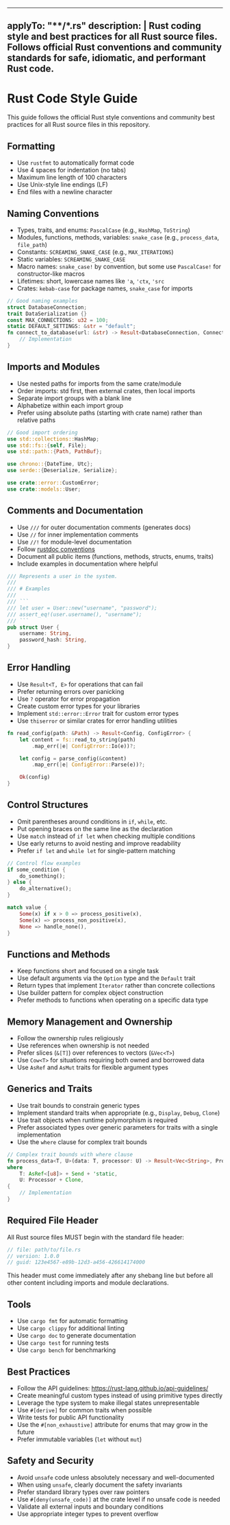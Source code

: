 <!-- file: .github/instructions/rust.instructions.md -->
<!-- version: 1.0.1 -->
<!-- guid: b2c3d4e5-f6a7-8901-2345-678901bcdef0 -->

<!-- prettier-ignore-start -->
<!-- markdownlint-disable -->
---
applyTo: "**/*.rs"
description: |
  Rust coding style and best practices for all Rust source files. Follows official Rust conventions and community standards for safe, idiomatic, and performant Rust code.
---
<!-- markdownlint-enable -->
<!-- prettier-ignore-end -->

# Rust Code Style Guide

This guide follows the official Rust style conventions and community best practices for all Rust source files in this repository.

## Formatting

- Use `rustfmt` to automatically format code
- Use 4 spaces for indentation (no tabs)
- Maximum line length of 100 characters
- Use Unix-style line endings (LF)
- End files with a newline character

## Naming Conventions

- Types, traits, and enums: `PascalCase` (e.g., `HashMap`, `ToString`)
- Modules, functions, methods, variables: `snake_case` (e.g., `process_data`, `file_path`)
- Constants: `SCREAMING_SNAKE_CASE` (e.g., `MAX_ITERATIONS`)
- Static variables: `SCREAMING_SNAKE_CASE`
- Macro names: `snake_case!` by convention, but some use `PascalCase!` for constructor-like macros
- Lifetimes: short, lowercase names like `'a`, `'ctx`, `'src`
- Crates: `kebab-case` for package names, `snake_case` for imports

```rust
// Good naming examples
struct DatabaseConnection;
trait DataSerialization {}
const MAX_CONNECTIONS: u32 = 100;
static DEFAULT_SETTINGS: &str = "default";
fn connect_to_database(url: &str) -> Result<DatabaseConnection, ConnectionError> {
    // Implementation
}
```

## Imports and Modules

- Use nested paths for imports from the same crate/module
- Order imports: std first, then external crates, then local imports
- Separate import groups with a blank line
- Alphabetize within each import group
- Prefer using absolute paths (starting with crate name) rather than relative paths

```rust
// Good import ordering
use std::collections::HashMap;
use std::fs::{self, File};
use std::path::{Path, PathBuf};

use chrono::{DateTime, Utc};
use serde::{Deserialize, Serialize};

use crate::error::CustomError;
use crate::models::User;
```

## Comments and Documentation

- Use `///` for outer documentation comments (generates docs)
- Use `//` for inner implementation comments
- Use `//!` for module-level documentation
- Follow [rustdoc conventions](https://doc.rust-lang.org/rustdoc/how-to-write-documentation.html)
- Document all public items (functions, methods, structs, enums, traits)
- Include examples in documentation where helpful

```rust
/// Represents a user in the system.
///
/// # Examples
///
/// ```
/// let user = User::new("username", "password");
/// assert_eq!(user.username(), "username");
/// ```
pub struct User {
    username: String,
    password_hash: String,
}
```

## Error Handling

- Use `Result<T, E>` for operations that can fail
- Prefer returning errors over panicking
- Use `?` operator for error propagation
- Create custom error types for your libraries
- Implement `std::error::Error` trait for custom error types
- Use `thiserror` or similar crates for error handling utilities

```rust
fn read_config(path: &Path) -> Result<Config, ConfigError> {
    let content = fs::read_to_string(path)
        .map_err(|e| ConfigError::Io(e))?;

    let config = parse_config(&content)
        .map_err(|e| ConfigError::Parse(e))?;

    Ok(config)
}
```

## Control Structures

- Omit parentheses around conditions in `if`, `while`, etc.
- Put opening braces on the same line as the declaration
- Use `match` instead of `if let` when checking multiple conditions
- Use early returns to avoid nesting and improve readability
- Prefer `if let` and `while let` for single-pattern matching

```rust
// Control flow examples
if some_condition {
    do_something();
} else {
    do_alternative();
}

match value {
    Some(x) if x > 0 => process_positive(x),
    Some(x) => process_non_positive(x),
    None => handle_none(),
}
```

## Functions and Methods

- Keep functions short and focused on a single task
- Use default arguments via the `Option` type and the `Default` trait
- Return types that implement `Iterator` rather than concrete collections
- Use builder pattern for complex object construction
- Prefer methods to functions when operating on a specific data type

## Memory Management and Ownership

- Follow the ownership rules religiously
- Use references when ownership is not needed
- Prefer slices (`&[T]`) over references to vectors (`&Vec<T>`)
- Use `Cow<T>` for situations requiring both owned and borrowed data
- Use `AsRef` and `AsMut` traits for flexible argument types

## Generics and Traits

- Use trait bounds to constrain generic types
- Implement standard traits when appropriate (e.g., `Display`, `Debug`, `Clone`)
- Use trait objects when runtime polymorphism is required
- Prefer associated types over generic parameters for traits with a single implementation
- Use the `where` clause for complex trait bounds

```rust
// Complex trait bounds with where clause
fn process_data<T, U>(data: T, processor: U) -> Result<Vec<String>, ProcessError>
where
    T: AsRef<[u8]> + Send + 'static,
    U: Processor + Clone,
{
    // Implementation
}
```

## Required File Header

All Rust source files MUST begin with the standard file header:

```rust
// file: path/to/file.rs
// version: 1.0.0
// guid: 123e4567-e89b-12d3-a456-426614174000
```

This header must come immediately after any shebang line but before all other content including imports and module declarations.

## Tools

- Use `cargo fmt` for automatic formatting
- Use `cargo clippy` for additional linting
- Use `cargo doc` to generate documentation
- Use `cargo test` for running tests
- Use `cargo bench` for benchmarking

## Best Practices

- Follow the API guidelines: <https://rust-lang.github.io/api-guidelines/>
- Create meaningful custom types instead of using primitive types directly
- Leverage the type system to make illegal states unrepresentable
- Use `#[derive]` for common traits when possible
- Write tests for public API functionality
- Use the `#[non_exhaustive]` attribute for enums that may grow in the future
- Prefer immutable variables (`let` without `mut`)

## Safety and Security

- Avoid `unsafe` code unless absolutely necessary and well-documented
- When using `unsafe`, clearly document the safety invariants
- Prefer standard library types over raw pointers
- Use `#[deny(unsafe_code)]` at the crate level if no unsafe code is needed
- Validate all external inputs and boundary conditions
- Use appropriate integer types to prevent overflow
